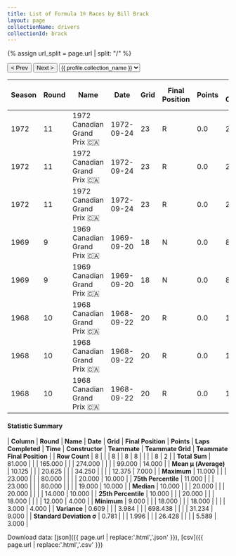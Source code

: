 ```yaml
---
title: List of Formula 1® Races by Bill Brack
layout: page
collectionName: drivers
collectionId: brack
---
```


{% assign url_split = page.url | split: "/" %}
<div id="collection-navigation">
<button onclick="selector.options[selector.selectedIndex-1].value && (window.location = selector.options[selector.selectedIndex-1].value);">&lt; Prev</button>
<button onclick="selector.options[selector.selectedIndex+1].value && (window.location = selector.options[selector.selectedIndex+1].value);">Next &gt;</button>
<select id="selector" onchange="this.options[this.selectedIndex].value && (window.location = this.options[this.selectedIndex].value);">
  {% for collectionId in site.data[page.collectionName].refs %}
    {% if collectionId == page.collectionId %}
      {% assign selected = "selected" %}
    {% else %}
      {% assign selected = "" %}
    {% endif %}
    {% assign profile = site.data[page.collectionName][collectionId].profile %}
    <option value="/f1/{{ page.collectionName }}/{{ collectionId }}/{{ url_split[4] }}" {{ selected }}>{{ profile.collection_name }}</option>
  {% endfor %}
</select>
</div>

| Season | Round | Name | Date | Grid | Final Position | Points | Laps Completed | Time | Constructor | Teammate | Teammate Grid | Teammate Final Position |
|--|--|--|--|--|--|--|--|--|--|--|--|--|
| 1972 | 11 | 1972 Canadian Grand Prix 🇨🇦 | 1972-09-24 | 23 | R | 0.0 | 20 |   | BRM 🇬🇧 | [Howden Ganley 🇳🇿](/f1/drivers/ganley) | 14 | 10 |
| 1972 | 11 | 1972 Canadian Grand Prix 🇨🇦 | 1972-09-24 | 23 | R | 0.0 | 20 |   | BRM 🇬🇧 | [Peter Gethin 🇬🇧](/f1/drivers/gethin) | 12 | R |
| 1972 | 11 | 1972 Canadian Grand Prix 🇨🇦 | 1972-09-24 | 23 | R | 0.0 | 20 |   | BRM 🇬🇧 | [Jean-Pierre Beltoise 🇫🇷](/f1/drivers/beltoise) | 20 | R |
| 1969 | 9 | 1969 Canadian Grand Prix 🇨🇦 | 1969-09-20 | 18 | N | 0.0 | 80 |   | BRM 🇬🇧 | [John Surtees 🇬🇧](/f1/drivers/surtees) | 14 | R |
| 1969 | 9 | 1969 Canadian Grand Prix 🇨🇦 | 1969-09-20 | 18 | N | 0.0 | 80 |   | BRM 🇬🇧 | [Jackie Oliver 🇬🇧](/f1/drivers/oliver) | 12 | R |
| 1968 | 10 | 1968 Canadian Grand Prix 🇨🇦 | 1968-09-22 | 20 | R | 0.0 | 18 |   | Lotus-Ford 🇬🇧 | [Graham Hill 🇬🇧](/f1/drivers/hill) | 5 | 4 |
| 1968 | 10 | 1968 Canadian Grand Prix 🇨🇦 | 1968-09-22 | 20 | R | 0.0 | 18 |   | Lotus-Ford 🇬🇧 | [Jackie Oliver 🇬🇧](/f1/drivers/oliver) | 19 | R |
| 1968 | 10 | 1968 Canadian Grand Prix 🇨🇦 | 1968-09-22 | 20 | R | 0.0 | 18 |   | Lotus-Ford 🇬🇧 | [Jo Siffert 🇨🇭](/f1/drivers/siffert) | 3 | R |

#### Statistic Summary

| **Column** | **Round** | **Name** | **Date** | **Grid** | **Final Position** | **Points** | **Laps Completed** | **Time** | **Constructor** | **Teammate** | **Teammate Grid** | **Teammate Final Position** |
| **Row Count** | 8 |  |  | 8 |  | 8 | 8 |  |  |  | 8 | 2 |
| **Total Sum** | 81.000 |  |  | 165.000 |  |  | 274.000 |  |  |  | 99.000 | 14.000 |
| **Mean μ (Average)** | 10.125 |  |  | 20.625 |  |  | 34.250 |  |  |  | 12.375 | 7.000 |
| **Maximum** | 11.000 |  |  | 23.000 |  |  | 80.000 |  |  |  | 20.000 | 10.000 |
| **75th Percentile** | 11.000 |  |  | 23.000 |  |  | 80.000 |  |  |  | 19.000 | 10.000 |
| **Median** | 10.000 |  |  | 20.000 |  |  | 20.000 |  |  |  | 14.000 | 10.000 |
| **25th Percentile** | 10.000 |  |  | 20.000 |  |  | 18.000 |  |  |  | 12.000 | 4.000 |
| **Minimum** | 9.000 |  |  | 18.000 |  |  | 18.000 |  |  |  | 3.000 | 4.000 |
| **Variance** | 0.609 |  |  | 3.984 |  |  | 698.438 |  |  |  | 31.234 | 9.000 |
| **Standard Deviation σ** | 0.781 |  |  | 1.996 |  |  | 26.428 |  |  |  | 5.589 | 3.000 |

Download data: [json]({{ page.url | replace:'.html','.json' }}), [csv]({{ page.url | replace:'.html','.csv' }})

